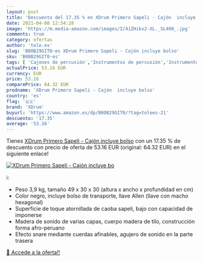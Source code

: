 ```yaml
---
layout: post
title: 'Descuento del 17.35 % en XDrum Primero Sapeli - Cajón  incluye bo'
date: 2021-04-08 12:54:28
image: 'https://m.media-amazon.com/images/I/41ZHikx2-XL._SL400_.jpg'
comments: true
category: ofertas
author: 'tole.es'
slug: 'B00B29GIT0-es XDrum Primero Sapeli - Cajón incluye bolso'
sku: 'B00B29GIT0-es'
tags: [ 'Cajones de percusión','Instrumentos de percusión','Instrumentos musicales','Tambores de mano','bolso','xdrum', ]
actualPrice: 53.16 EUR
currency: EUR
price: 53.16
comparePrice: 64.32 EUR
prodname: 'XDrum Primero Sapeli - Cajón  incluye bolso'
country: 'es'
flag: '🇪🇸'
brand: 'XDrum'
buyurl: 'https://www.amazon.es/dp/B00B29GIT0/?tag=tolees-21'
descuento: '17.35'
average: '53.16'
---
```


Tienes [XDrum Primero Sapeli - Cajón  incluye bolso](https://www.amazon.es/dp/B00B29GIT0/?tag=tolees-21) con un 17.35 % de descuento con precio de oferta de 53.16 EUR (original: 64.32 EUR) en el siguiente enlace!

[![XDrum Primero Sapeli - Cajón  incluye bo](https://m.media-amazon.com/images/I/41ZHikx2-XL._SL400_.jpg)](https://www.amazon.es/dp/B00B29GIT0/?tag=tolees-21)

ℹ️:

- Peso 3,9 kg, tamaño 49 x 30 x 30 (altura x ancho x profundidad en cm)
- Color negro, incluye bolso de transporte, llave Allen (llave con macho hexagonal)
- Superficie de toque atornillada de caoba sapeli, bajo con capacidad de imponerse
- Madera de sonido de varias capas, cuerpo madera de tilo, construcción forma afro-peruano
- Efecto snare mediante cuerdas afinables, agujero de sonido en la parte trasera

[🛒 Accede a la oferta!!](https://www.amazon.es/dp/B00B29GIT0/?tag=tolees-21)
